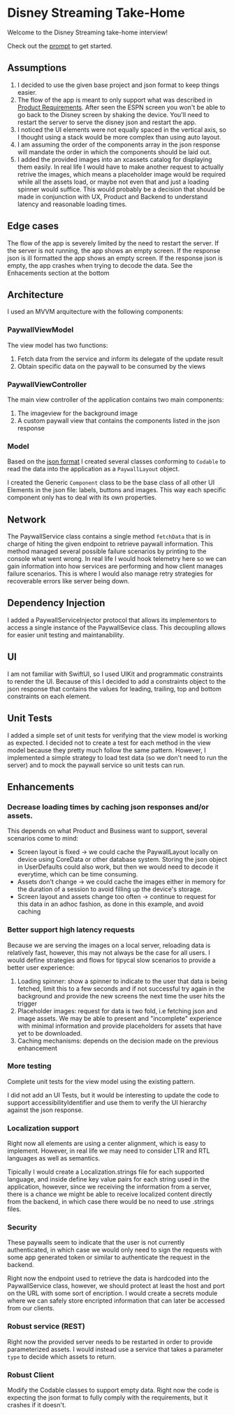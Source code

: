 # Disney Streaming Take-Home

Welcome to the Disney Streaming take-home interview!

Check out the [prompt](PROMPT.md) to get started.

## Assumptions

1. I decided to use the given base project and json format to keep things easier.
2. The flow of the app is meant to only support what was described in [Product Requirements](PROMPT.md#product-requirements). After seen the ESPN screen you won't be able to go back to the Disney screen by shaking the device. You'll need to restart the server to serve the disney json and restart the app.
3. I noticed the UI elements were not equally spaced in the vertical axis, so I thought using a stack would be more complex than using auto layout.
4. I am assuming the order of the components array in the json response will mandate the order in which the components should be laid out.
5. I added the provided images into an xcassets catalog for displaying them easily. In real life I would have to make another request to actually retrive the images, which means a placeholder image would be required while all the assets load, or maybe not even that and just a loading spinner would suffice. This would probably be a decision that should be made in conjunction with UX, Product and Backend to understand latency and reasonable loading times.

## Edge cases

The flow of the app is severely limited by the need to restart the server.
If the server is not running, the app shows an empty screen.
If the response json is ill formatted the app shows an empty screen.
If the response json is empty, the app crashes when trying to decode the data. See the Enhacements section at the bottom

## Architecture

I used an MVVM arquitecture with the following components:

### PaywallViewModel

The view model has two functions:

1. Fetch data from the service and inform its delegate of the update result
2. Obtain specific data on the paywall to be consumed by the views

### PaywallViewController

The main view controller of the application contains two main components:

1. The imageview for the background image
2. A custom paywall view that contains the components listed in the json response

### Model

Based on the [json format](https://github.com/ccaceresahumada/paywall/blob/main/scripts/disney/response.json) I created several classes conforming to `Codable` to read the data into the application as a `PaywallLayout` object.

I created the Generic `Component` class to be the base class of all other UI Elements in the json file: labels, buttons and images. This way each specific component only has to deal with its own properties.

## Network

The PaywallService class contains a single method `fetchData` that is in charge of hiting the given endpoint to retrieve paywall information. This method managed several possible failure scenarios by printing to the console what went wrong. In real life I would hook telemetry here so we can gain information into how services are performing and how client manages failure scenarios. This is where I would also manage retry strategies for recoverable errors like server being down.

## Dependency Injection

I added a PaywallServiceInjector protocol that allows its implementors to access a single instance of the PaywallSevice class. This decoupling allows for easier unit testing and maintanability.

## UI

I am not familiar with SwiftUI, so I used UIKit and programmatic constraints to render the UI. Because of this I decided to add a constraints object to the json response that contains the values for leading, trailing, top and bottom constraints on each element.

## Unit Tests

I added a simple set of unit tests for verifying that the view model is working as expected. I decided not to create a test for each method in the view model because they pretty much follow the same pattern. However, I implemented a simple strategy to load test data (so we don't need to run the server) and to mock the paywall service so unit tests can run.

## Enhancements

### Decrease loading times by caching json responses and/or assets. 

This depends on what Product and Business want to support, several scenarios come to mind:
- Screen layout is fixed -> we could cache the PaywallLayout locally on device using CoreData or other database system. Storing the json object in UserDefaults could also work, but then we would need to decode it everytime, which can be time consuming.
- Assets don't change -> we could cache the images either in memory for the duration of a session to avoid filling up the device's storage.
- Screen layout and assets change too often -> continue to request for this data in an adhoc fashion, as done in this example, and avoid caching

### Better support high latency requests

Because we are serving the images on a local server, reloading data is relatively fast, however, this may not always be the case for all users. I would define strategies and flows for tipycal slow scenarios to provide a better user experience:

1. Loading spinner: show a spinner to indicate to the user that data is being fetched, limit this to a few seconds and if not successful try again in the background and provide the new screens the next time the user hits the trigger
2. Placeholder images: request for data is two fold, i.e fetching json and image assets. We may be able to present and "incomplete" experience with minimal information and provide placeholders for assets that have yet to be downloaded.
3. Caching mechanisms: depends on the decision made on the previous enhancement

### More testing

Complete unit tests for the view model using the existing pattern.

I did not add an UI Tests, but it would be interesting to update the code to support accessibilityIdentifier and use them to verify the UI hierarchy against the json response.

### Localization support

Right now all elements are using a center alignment, which is easy to implement. However, in real life we may need to consider LTR and RTL languages as well as semantics.

Tipically I would create a Localization.strings file for each supported language, and inside define key value pairs for each string used in the application, however, since we receiving the information from a server, there is a chance we might be able to receive localized content directly from the backend, in which case there would be no need to use .strings files.

### Security

These paywalls seem to indicate that the user is not currently authenticated, in which case we would only need to sign the requests with some app generated token or similar to authenticate the request in the backend.

Right now the endpoint used to retrieve the data is hardcoded into the PaywallService class, however, we should protect at least the host and port on the URL with some sort of encription. I would create a secrets module where we can safely store encripted information that can later be accessed from our clients.

### Robust service (REST)

Right now the provided server needs to be restarted in order to provide parameterized assets. I would instead use a service that takes a parameter `type` to decide which assets to return.

### Robust Client

Modify the Codable classes to support empty data. Right now the code is expecting the json format to fully comply with the requirements, but it crashes if it doesn't.
